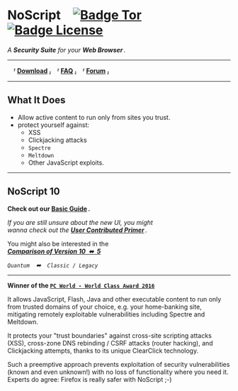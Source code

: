 <!--
Copyright (C) 2005-2021 Giorgio Maone <https://maone.net>

SPDX-License-Identifier: GPL-3.0-or-later
-->

# NoScript [![Badge Tor]][Tor] [![Badge License]][License] 
*A* ***Security Suite*** *for your* ***Web Browser*** *.*

---

 **⸢ [Download] ⸥ ⸢ [FAQ] ⸥ ⸢ [Forum] ⸥**

---

## What It Does

- Allow active content to run only from sites you trust.
- protect yourself against:
    - XSS 
    - Clickjacking attacks
    - `Spectre`
    - `Meltdown`
    - Other JavaScript exploits.

---

## NoScript 10

**Check out our [Basic Guide] .**

*If you are still unsure about the new UI, you might <br>
wanna check out the* ***[User Contributed Primer]*** *.*

You might also be interested in the <br>
***[Comparison of Version 10 ⬌ 5][Comparison]***

*`Quantum` ⬌ `Classic / Legacy`*

---

**Winner of the [`PC World - World Class Award 2016`][PCWorld]**


It allows JavaScript, Flash, Java and other executable content to run only from trusted domains of your choice, e.g. your home-banking site, mitigating remotely exploitable vulnerabilities including Spectre and Meltdown.

It  protects your "trust boundaries" against cross-site scripting attacks (XSS), cross-zone DNS rebinding / CSRF attacks (router hacking), and Clickjacking attempts, thanks to its unique ClearClick technology.

Such a preemptive approach  prevents exploitation of security vulnerabilities (known and even unknown!) with no loss of functionality where you need it.
Experts do agree: Firefox is really safer with NoScript ;-)


<!----------------------------------------------------------------------------->

[License]: ./LICENSE

[Badge License]: https://img.shields.io/badge/License-GPLv3-blue.svg
[Badge Tor]: https://img.shields.io/badge/Bundled%20In%20Tor-7D4698?logo=torbrowser&logoColor=white

[Download]: https://noscript.net/getit
[FAQ]: https://noscript.net/faq
[Forum]: https://noscript.net/forum

[Basic Guide]: https://forums.informaction.com/viewtopic.php?f=7&amp;t=23974
[User Contributed Primer]: https://blog.jeaye.com/2017/11/30/noscript/
[Comparison]: https://hackademix.net/2017/12/04/noscript-quantum-vs-legacy-in-a-nutshell-2/
[Tor]: https://support.torproject.org/glossary/noscript/
[PCWorld]: https://www.pcworld.pl/ftp/noscript.html

